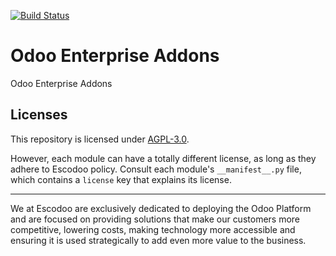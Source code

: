 <!-- [![Runbot Status](https://runbot.odoo-community.org/runbot/badge/flat//14.0.svg)](https://runbot.odoo-community.org/runbot/repo/github-com-oca-ee-addons-) -->
[![Build Status](https://travis-ci.com/Escodoo/ee-addons.svg?branch=14.0)](https://travis-ci.com/Escodoo/ee-addons)
<!-- [![codecov](https://codecov.io/gh/Escodoo/ee-addons/branch/14.0/graph/badge.svg)](https://codecov.io/gh/Escodoo/ee-addons) -->
<!-- [![Translation Status](https://translation.odoo-community.org/widgets/ee-addons-14-0/-/svg-badge.svg)](https://translation.odoo-community.org/engage/ee-addons-14-0/?utm_source=widget) -->

<!-- /!\ do not modify above this line -->

# Odoo Enterprise Addons

Odoo Enterprise Addons

<!-- /!\ do not modify below this line -->

<!-- prettier-ignore-start -->

[//]: # (addons)

[//]: # (end addons)

<!-- prettier-ignore-end -->

## Licenses

This repository is licensed under [AGPL-3.0](LICENSE).

However, each module can have a totally different license, as long as they adhere to Escodoo
policy. Consult each module's `__manifest__.py` file, which contains a `license` key
that explains its license.

----

We at Escodoo are exclusively dedicated to deploying the Odoo Platform and are
focused on providing solutions that make our customers more competitive, lowering
costs, making technology more accessible and ensuring it is used strategically to
add even more value to the business.

